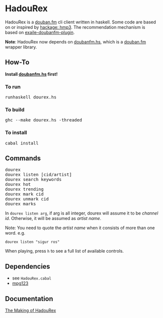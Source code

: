 # HadouRex

HadouRex is a [douban.fm] cli client written in haskell. Some code are based on or inspired by [hackage: hmp3](http://hackage.haskell.org/package/hmp3). The recommendation mechanism is based on [exaile-doubanfm-plugin](https://github.com/sunng87/exaile-doubanfm-plugin).

**Note**: HadouRex now depends on [doubanfm.hs], which is a [douban.fm] wrapper library.

## How-To

**Install [doubanfm.hs] first!**

### To run

<pre>
runhaskell dourex.hs
</pre>

### To build

<pre>
ghc --make dourex.hs -threaded
</pre>

### To install

<pre>
cabal install
</pre>

## Commands

<pre>
dourex
dourex listen [cid/artist]
dourex search keywords
dourex hot
dourex trending
dourex mark cid
dourex unmark cid
dourex marks
</pre>

In `dourex listen arg`, if arg is all integer, dourex will assume it to be *channel id*. Otherwise, it will be assumed as *artist name*.  

Note: You need to quote the *artist name* when it consists of more than one word. e.g.

`dourex listen "sigur ros"`

When playing, press `h` to see a full list of available controls.

## Dependencies

- see `HadouRex.cabal`
- [mpg123](http://www.mpg123.de/)  

## Documentation

[The Making of HadouRex](https://github.com/rnons/HadouRex/wiki/The-Making-of-HadouRex)

[douban.fm]: http://douban.fm
[doubanfm.hs]: https://github.com/rnons/doubanfm.hs
